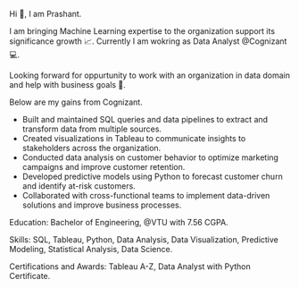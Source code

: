 Hi 👋, I am Prashant.

I am bringing Machine Learning expertise to the organization support its significance growth 📈.
Currently I am wokring as Data Analyst @Cognizant 💻.

Looking forward for oppurtunity to work with an organization in data domain and help with business goals 🎯.

Below are my gains from Cognizant.

* Built and maintained SQL queries and data pipelines to extract and transform data from multiple sources.
* Created visualizations in Tableau to communicate insights to stakeholders across the organization.
* Conducted data analysis on customer behavior to optimize marketing campaigns and improve customer retention.
* Developed predictive models using Python to forecast customer churn and identify at-risk customers.
* Collaborated with cross-functional teams to implement data-driven solutions and improve business processes.

Education: Bachelor of Engineering, @VTU with 7.56 CGPA.

Skills: SQL, Tableau, Python, Data Analysis, Data Visualization, Predictive Modeling, Statistical Analysis, Data Science.

Certifications and Awards: Tableau A-Z, Data Analyst with Python Certificate.
